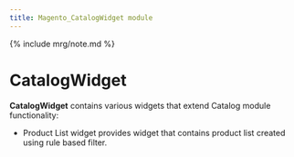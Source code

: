 ```yaml
---
title: Magento_CatalogWidget module
---
```


{% include mrg/note.md %}

# CatalogWidget

**CatalogWidget** contains various widgets that extend Catalog module functionality:
- Product List widget provides widget that contains product list created using rule based filter.
